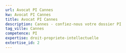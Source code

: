 ```yaml
---
url: Avocat PI Cannes
kw: Avocat PI Cannes
title: Avocat PI Cannes
description: Cannes - confiez-nous votre dossier PI
tag_ville: Cannes
competence: PI
expertise: droit-propriete-intellectuelle
extertise_id: 2
---
```

